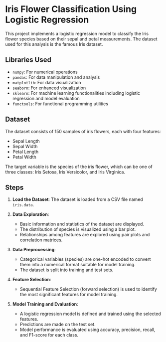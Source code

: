 # Iris Flower Classification Using Logistic Regression

This project implements a logistic regression model to classify the Iris flower species based on their sepal and petal measurements. The dataset used for this analysis is the famous Iris dataset.

## Libraries Used

- `numpy`: For numerical operations
- `pandas`: For data manipulation and analysis
- `matplotlib`: For data visualization
- `seaborn`: For enhanced visualization
- `sklearn`: For machine learning functionalities including logistic regression and model evaluation
- `functools`: For functional programming utilities

## Dataset

The dataset consists of 150 samples of iris flowers, each with four features:

- Sepal Length
- Sepal Width
- Petal Length
- Petal Width

The target variable is the species of the iris flower, which can be one of three classes: Iris Setosa, Iris Versicolor, and Iris Virginica.

## Steps

1. **Load the Dataset**: The dataset is loaded from a CSV file named `iris.data`.

2. **Data Exploration**:
   - Basic information and statistics of the dataset are displayed.
   - The distribution of species is visualized using a bar plot.
   - Relationships among features are explored using pair plots and correlation matrices.

3. **Data Preprocessing**:
   - Categorical variables (species) are one-hot encoded to convert them into a numerical format suitable for model training.
   - The dataset is split into training and test sets.

4. **Feature Selection**:
   - Sequential Feature Selection (forward selection) is used to identify the most significant features for model training.

5. **Model Training and Evaluation**:
   - A logistic regression model is defined and trained using the selected features.
   - Predictions are made on the test set.
   - Model performance is evaluated using accuracy, precision, recall, and F1-score for each class.

